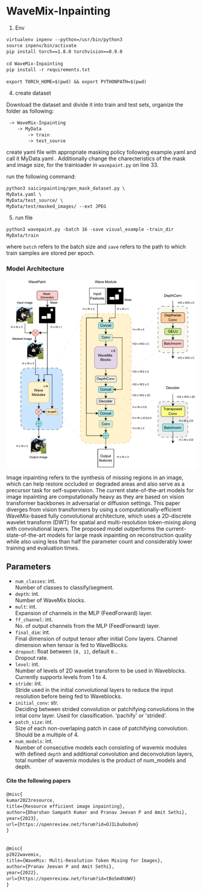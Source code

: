 # WaveMix-Inpainting
 
1. Env
```
virtualenv inpenv --python=/usr/bin/python3
source inpenv/bin/activate
pip install torch==1.8.0 torchvision==0.9.0

cd WaveMix-Inpainting
pip install -r requirements.txt 

export TORCH_HOME=$(pwd) && export PYTHONPATH=$(pwd)
```
4. create dataset

Download the dataset and divide it into train and test sets, organize the folder as following:
```
 -> WaveMix-Inpainting  
	-> MyData  
		-> train  
		-> test_source  
```
create yaml file with appropriate masking policy following example.yaml and call it MyData.yaml . Additionally change the charecteristics of the mask and image size, for the trainloader in `wavepaint.py` on line 33.

run the following command:
```
python3 saicinpainting/gen_mask_dataset.py \
MyData.yaml \
MyData/test_source/ \
MyData/test/masked_images/ --ext JPEG
```

5. run file

```
python3 wavepaint.py -batch 16 -save visual_example -train_dir MyData/train
```
where `batch` refers to the batch size and `save` refers to the path to which train samples are stored per epoch.


### Model Architecture 

![image](https://github.com/remag2069/WaveMix-Inpainting/blob/main/resources/model.png)

Image inpainting refers to the synthesis of missing regions in an image, which can help restore occluded or degraded areas and also serve as a precursor task for self-supervision. The current state-of-the-art models for image inpainting are computationally heavy as they are based on vision transformer backbones in adversarial or diffusion settings. This paper diverges from vision transformers by using a computationally-efficient WaveMix-based fully convolutional architecture, which uses a 2D-discrete wavelet transform (DWT) for spatial and multi-resolution token-mixing along with convolutional layers. The proposed model outperforms the current-state-of-the-art models for large mask inpainting on reconstruction quality while also using less than half the parameter count and considerably lower training and evaluation times. 


## Parameters <!-- Have to change -->

- `num_classes`: int.  
Number of classes to classify/segment.
- `depth`: int.  
Number of WaveMix blocks.
- `mult`: int.  
Expansion of channels in the MLP (FeedForward) layer. 
- `ff_channel`: int.  
No. of output channels from the MLP (FeedForward) layer. 
- `final_dim`: int.  
Final dimension of output tensor after initial Conv layers. Channel dimension when tensor is fed to WaveBlocks.
- `dropout`: float between `[0, 1]`, default `0.`.  
Dropout rate. 
- `level`: int.  
Number of levels of 2D wavelet transform to be used in Waveblocks. Currently supports levels from 1 to 4.
- `stride`: int.  
Stride used in the initial convolutional layers to reduce the input resolution before being fed to Waveblocks. 
- `initial_conv`: str.  
Deciding between strided convolution or patchifying convolutions in the intial conv layer. Used for classification. 'pachify' or 'strided'.
- `patch_size`: int.  
Size of each non-overlaping patch in case of patchifying convolution. Should be a multiple of 4.
- `num_models`: int.  
Number of consecutive models each consisting of wavemix modules with defined `depth` and additional convolution and deconvolution layers, total number of wavemix modules is the product of num_models and depth.


#### Cite the following papers 
```
@misc{
kumar2023resource,
title={Resource efficient image inpainting},
author={Dharshan Sampath Kumar and Pranav Jeevan P and Amit Sethi},
year={2023},
url={https://openreview.net/forum?id=OJILbuOodvm}
}


@misc{
p2022wavemix,
title={WaveMix: Multi-Resolution Token Mixing for Images},
author={Pranav Jeevan P and Amit Sethi},
year={2022},
url={https://openreview.net/forum?id=tBoSm4hUWV}
}

``` 
